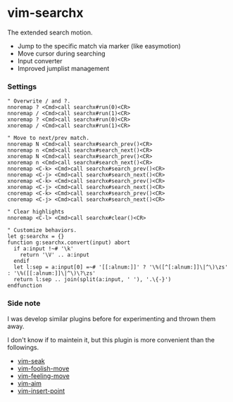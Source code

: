 # vim-searchx

The extended search motion.

- Jump to the specific match via marker (like easymotion)
- Move cursor during searching
- Input converter
- Improved jumplist management


### Settings

```vim
" Overwrite / and ?.
nnoremap ? <Cmd>call searchx#run(0)<CR>
nnoremap / <Cmd>call searchx#run(1)<CR>
xnoremap ? <Cmd>call searchx#run(0)<CR>
xnoremap / <Cmd>call searchx#run(1)<CR>

" Move to next/prev match.
nnoremap N <Cmd>call searchx#search_prev()<CR>
nnoremap n <Cmd>call searchx#search_next()<CR>
xnoremap N <Cmd>call searchx#search_prev()<CR>
xnoremap n <Cmd>call searchx#search_next()<CR>
nnoremap <C-k> <Cmd>call searchx#search_prev()<CR>
nnoremap <C-j> <Cmd>call searchx#search_next()<CR>
xnoremap <C-k> <Cmd>call searchx#search_prev()<CR>
xnoremap <C-j> <Cmd>call searchx#search_next()<CR>
cnoremap <C-k> <Cmd>call searchx#search_prev()<CR>
cnoremap <C-j> <Cmd>call searchx#search_next()<CR>

" Clear highlights
nnoremap <C-l> <Cmd>call searchx#clear()<CR>

" Customize behaviors.
let g:searchx = {}
function g:searchx.convert(input) abort
  if a:input !~# '\k'
    return '\V' .. a:input
  endif
  let l:sep = a:input[0] =~# '[[:alnum:]]' ? '\%([^[:alnum:]]\|^\)\zs' : '\%([[:alnum:]]\|^\)\?\zs'
  return l:sep .. join(split(a:input, ' '), '.\{-}')
endfunction
```


### Side note

I was develop similar plugins before for experimenting and thrown them away.

I don't know if to maintein it, but this plugin is more convenient than the followings.

- [vim-seak](https://github.com/hrsh7th/vim-seak)
- [vim-foolish-move](https://github.com/hrsh7th/vim-foolish-move)
- [vim-feeling-move](https://github.com/hrsh7th/vim-feeling-move)
- [vim-aim](https://github.com/hrsh7th/vim-aim)
- [vim-insert-point](https://github.com/hrsh7th/vim-insert-point)

